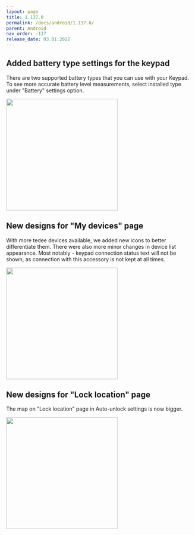 ```yaml
---
layout: page
title: 1.137.0
permalink: /docs/android/1.137.0/
parent: Android
nav_order: -137
release_date: 03.01.2022
---
```


## Added battery type settings for the keypad
There are two supported battery types that you can use with your Keypad. To see more accurate battery level measurements, select installed type under "Battery" settings option.

<img src="/tedee-release-notes/docs/android/assets/battery_type.gif" width="300">


## New designs for "My devices" page
With more tedee devices available, we added new icons to better differentiate them. There were also more minor changes in device list appearance. Most notably - keypad connection status text will not be shown, as connection with this accessory is not kept at all times.

<img src="/tedee-release-notes/docs/android/assets/new_devices_list.png" width="300">


## New designs for "Lock location" page
The map on "Lock location" page in Auto-unlock settings is now bigger.

<img src="/tedee-release-notes/docs/android/assets/new_au_map.png" width="300">
